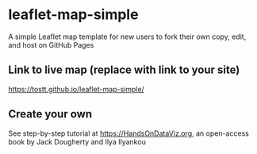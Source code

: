 # leaflet-map-simple
A simple Leaflet map template for new users to fork their own copy, edit, and host on GitHub Pages

## Link to live map (replace with link to your site)
https://tostt.github.io/leaflet-map-simple/

## Create your own
See step-by-step tutorial at https://HandsOnDataViz.org, an open-access book by Jack Dougherty and Ilya Ilyankou
